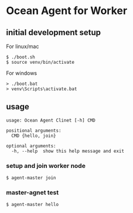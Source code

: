 # Ocean Agent for Worker

## initial development setup
For linux/mac
```
$ ./boot.sh
$ source venv/bin/activate
```
For windows
```
> ./boot.bat
> venv\Scripts\activate.bat
```

## usage
```
usage: Ocean Agent Clinet [-h] CMD

positional arguments:
  CMD {hello, join}

optional arguments:
  -h, --help  show this help message and exit
```
### setup and join worker node
```
$ agent-master join
```

### master-agnet test
```
$ agent-master hello
```
